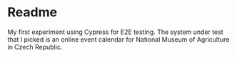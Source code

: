 # Readme

My first experiment using Cypress for E2E testing. The system under test that I picked is an online event calendar for National Museum of Agriculture in Czech Republic.